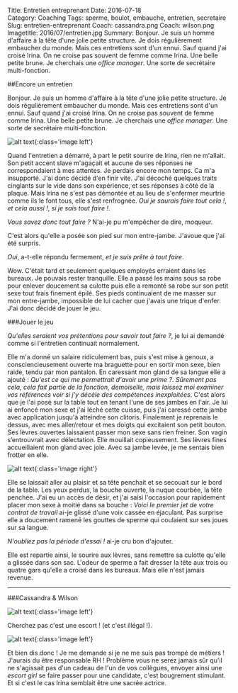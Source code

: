 Title: Entretien entreprenant 
Date: 2016-07-18  
Category: Coaching
Tags: sperme, boulot, embauche, entretien, secretaire
Slug: entretien-entreprenant
Coach: cassandra.png
Coach: wilson.png
Imagetitle: 2016/07/entretien.jpg
Summary: Bonjour. Je suis un homme d'affaire à la tête d'une jolie petite structure. Je dois régulièrement embaucher du monde. Mais ces entretiens sont d'un ennui. Sauf quand j'ai croisé Irina. On ne croise pas souvent de femme comme Irina. Une belle petite brune. Je cherchais une *office manager*. Une sorte de secrétaire multi-fonction. 

##Encore un entretien

Bonjour. Je suis un homme d'affaire à la tête d'une jolie petite structure. Je dois régulièrement embaucher du monde. Mais ces entretiens sont d'un ennui. Sauf quand j'ai croisé Irina. On ne croise pas souvent de femme comme Irina. Une belle petite brune. Je cherchais une *office manager*. Une sorte de secrétaire multi-fonction. 

![alt text](/theme/images/2016/07/irina.jpg "Irina"){:class='image left'}


Quand l'entretien a démarré, à part le petit sourire de Irina, rien ne m'allait. Son petit accent slave m'agaçait et aucune de ses réponses ne correspondaient à mes attentes. Je perdais encore mon temps. Ca m'a insupporté. J'ai donc décidé d'en finir vite. J'ai décoché quelques traits cinglants sur le vide dans son expérience, et ses réponses à côté de la plaque. Mais Irina ne s'est pas démontée et au lieu de s'enfermer meurtrie comme ils le font tous, elle s'est renfrognée. *Oui je saurais faire tout cela !*, *et cela aussi !*, *si je sais tout faire !*.    

*Vous savez donc tout faire ?* N'ai-je pu m'empêcher de dire, moqueur. 

C'est alors qu'elle a posée son pied sur mon entre-jambe. J'avoue que j'ai été surpris. 

*Oui*, a-t-elle répondu fermement, *et je suis prête à tout faire*. 

Wow. C'était tard et seulement quelques employés erraient dans les bureaux. Je pouvais rester tranquille. Elle a passé les mains sous sa robe pour enlever doucement sa culotte puis elle a remonté sa robe sur son petit sexe tout frais finement épilé. Ses pieds continuaient de me masser sur mon entre-jambe, impossible de lui cacher que j'avais une trique d'enfer. J'ai donc décidé de jouer le jeu. 

###Jouer le jeu

*Qu'elles seraient vos prétentions pour savoir tout faire ?*, je lui ai demandé comme si l'entretien continuait normalement. 

Elle m'a donné un salaire ridiculement bas, puis s'est mise à genoux, a consciencieusement ouverte ma braguette pour en sortir mon sexe, bien raide, tendu par mon pantalon. En caressant mon gland de sa langue elle a ajouté : *Qu'est ce qui me permettrait d'avoir une prime ?*. *Sûrement pas cela, cela fait partie de la fonction, demoiselle, mais laissez moi examiner vos références voir si j'y décèle des compétences inexploitées*. C'est alors que je l'ai posé sur la table tout en tenant l'une de ses jambes en l'air. Je lui ai enfoncé mon sexe et j'ai léché cette cuisse, puis j'ai caressé cette jambe avec application jusqu'à atteindre son clitoris. Finalement je reprenais le dessus, avec mes aller/retour et mes doigts qui excitaient son petit bouton. Ses lèvres ouvertes laissaient passer mon sexe sans rien freiner. Son vagin s’entrouvrait avec délectation. Elle mouillait copieusement. Ses lèvres fines accueillaient mon gland avec joie. Avec sa jambe levée, je me sentais bien frotter en elle. 

![alt text](/theme/images/2016/07/entretien-irina.gif "Entretien Irina"){:class='image right'}

Elle se laissait aller au plaisir et sa tête penchait et se secouait sur le bord de la table. Les yeux perdus, la bouche ouverte, la nuque courbée, la tête penchée. J'ai eu un accès de désir, et j'ai saisi l'occasion pour rapidement placer mon sexe à moitié dans sa bouche : *Voici le premier jet de votre contrat de travail* ai-je glissé d'une voix cassée en éjaculant. Pas surprise elle a doucement ramené les gouttes de sperme qui coulaient sur ses joues sur sa langue. 

*N'oubliez pas la période d'essai !* ai-je cru bon d'ajouter. 

Elle est repartie ainsi, le sourire aux lèvres, sans remettre sa culotte qu'elle a glissée dans son sac. L'odeur de sperme a fait dresser la tête aux trois ou quatre gars qu'elle a croisé dans les bureaux. Mais elle n'est jamais revenue. 

---

###Cassandra & Wilson

![alt text](/theme/images/cassandra.png "Cassandra"){:class='image left'}

Cherchez pas c'est une escort ! (et c'est illégal !). 

![alt text](/theme/images/wilson.png "Wilson"){:class='image left'}

Et bien dis donc ! Je me demande si je ne me suis pas trompé de métiers ! J'aurais du être responsable RH ! Problème vous ne serez jamais sûr qu'il ne s'agissait pas d'un cadeau de l'un de vos collègues, envoyer ainsi une *escort girl* se faire passer pour une candidate, c'est bougrement stimulant. Et si c'est le cas Irina semblait être une sacrée actrice.



